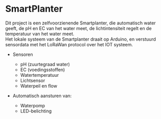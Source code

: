 # SmartPlanter

Dit project is een zelfvoorzienende Smartplanter, die automatisch water geeft, de pH en EC van het water meet, de lichtintensiteit regelt en de temperatuur van het water meet.  
Het lokale systeem van de Smartplanter draait op Arduino, en verstuurd sensordata met het LoRaWan protocol over het IOT systeem.

- Sensoren
  - pH (zuurtegraad water) 
  - EC (voedingsstoffen)
  - Watertemperatuur
  - Lichtsensor 
  - Waterpeil en flow
  
- Automatisch aansturen van:
  - Waterpomp
  - LED-belichting
  


